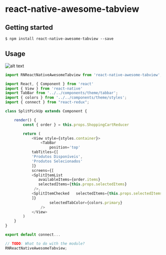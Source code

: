 # react-native-awesome-tabview

## Getting started

`$ npm install react-native-awesome-tabview --save`

## Usage

![alt text](https://i.ibb.co/4PLVPrk/Screenshot-1558062445.png)

```javascript
import RNReactNativeAwesomeTabview from 'react-native-awesome-tabview';

import React, { Component } from 'react'
import { View } from 'react-native'
import TabBar from '../../components/theme/tabbar';
import { colors } from '../../components/theme/styles';
import { connect } from "react-redux";

class SplitPickUp extends Component {

    render() {
        const { order } = this.props.ShoppingCartReducer

        return (
            <View style={styles.container}>
                <TabBar
                    position='top'
		    tabTitles={[
			'Produtos Disponíveis',
			'Produtos Selecionados'
		    ]}
		    screens={[
			<SplitItemList
			   availableItems={order.items}
		  	   selectedItems={this.props.selectedItems}
			 />,
			<SplitItemChecked	selectedItems={this.props.selectedItems} />
		    ]}
                    selectedTabColor={colors.primary}
                />
            </View>
        )
    }
}

export default connect...

// TODO: What to do with the module?
RNReactNativeAwesomeTabview;
```
